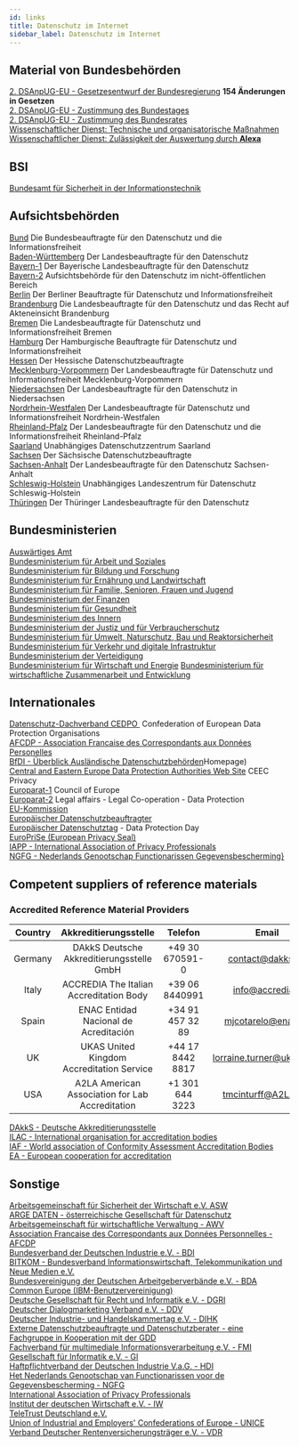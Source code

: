 ```yaml
---
id: links
title: Datenschutz im Internet
sidebar_label: Datenschutz im Internet
---
```

## Material von Bundesbehörden

[2. DSAnpUG-EU - Gesetzesentwurf der Bundesregierung](/pdf/2.-DSAnpUG-EU-Entwurf-der-Bundesregierung.pdf) **154 Änderungen in Gesetzen**  
[2. DSAnpUG-EU - Zustimmung des Bundestages](/pdf/2.-DSAnpUG-EU-Beschluss-des-Bundestages.pdf)  
[2. DSAnpUG-EU - Zustimmung des Bundesrates](/pdf/2.-DSAnpUG-EU-Beschluss-des-Bundesrates.pdf)  
[Wissenschaftlicher Dienst: Technische und organisatorische Maßnahmen](/pdf/Technische-und-organisatorische-Maßnahmen.pdf)  
[Wissenschaftlicher Dienst: Zulässigkeit der Auswertung durch **Alexa**](/pdf/WD-10-032-19-pdf-data.pdf)  

## BSI

[Bundesamt für Sicherheit in der Informationstechnik](https://www.bsi.bund.de/DE/Home/home_node.html)

## Aufsichtsbehörden

[Bund](https://www.bfdi.bund.de/) Die Bundesbeauftragte für den Datenschutz und die Informationsfreiheit  
[Baden-W&uuml;rttemberg](https://www.baden-wuerttemberg.datenschutz.de/Home/index_html) Der Landesbeauftragte für den Datenschutz  
[Bayern-1](https://www.datenschutz-bayern.de/) Der Bayerische Landesbeauftragte für den Datenschutz  
[Bayern-2](https://www.lda.bayern.de/) Aufsichtsbehörde für den Datenschutz im nicht-öffentlichen Bereich  
[Berlin](https://www.datenschutz-berlin.de/) Der Berliner Beauftragte für Datenschutz und Informationsfreiheit  
[Brandenburg](https://www.lda.brandenburg.de) Die Landesbeauftragte für den Datenschutz und das Recht auf Akteneinsicht Brandenburg  
[Bremen](https://www.datenschutz-bremen.de/) Die Landesbeauftragte für Datenschutz und Informationsfreiheit&nbsp;Bremen  
[Hamburg](https://www.datenschutz-hamburg.de/) Der Hamburgische Beauftragte für&nbsp;Datenschutz und Informationsfreiheit  
[Hessen](https://www.datenschutz.hessen.de/) Der Hessische Datenschutzbeauftragte  
[Mecklenburg-Vorpommern](https://www.lfd.m-v.de/) Der Landesbeauftragte für Datenschutz&nbsp;und Informationsfreiheit&nbsp;Mecklenburg-Vorpommern  
[Niedersachsen](https://www.lfd.niedersachsen.de/master/C146101_L20_D0.html) Der Landesbeauftragte für den Datenschutz in Niedersachsen  
[Nordrhein-Westfalen](https://www.ldi.nrw.de/) Der Landesbeauftragte für Datenschutz und Informationsfreiheit Nordrhein-Westfalen  
[Rheinland-Pfalz](https://www.datenschutz.rlp.de/) Der Landesbeauftragte für den Datenschutz und die Informationsfreiheit&nbsp;Rheinland-Pfalz  
[Saarland](https://www.datenschutz.saarland.de) Unabh&auml;ngiges&nbsp;Datenschutzzentrum Saarland  
[Sachsen](https://www.datenschutz.sachsen.de/) Der S&auml;chsische Datenschutzbeauftragte  
[Sachsen-Anhalt](https://www.datenschutz.sachsen-anhalt.de/) Der Landesbeauftragte für den Datenschutz Sachsen-Anhalt  
[Schleswig-Holstein](https://www.datenschutzzentrum.de/) Unabh&auml;ngiges Landeszentrum für Datenschutz Schleswig-Holstein  
[Th&uuml;ringen](https://www.tlfdi.de/) Der Th&uuml;ringer Landesbeauftragte für den Datenschutz  

## Bundesministerien

[Auswärtiges Amt](www.auswaertiges-amt.de)  
[Bundesministerium für Arbeit und Soziales](www.bmas.de)  
[Bundesministerium für Bildung und Forschung](www.bmbf.de)  
[Bundesministerium für Ernährung und Landwirtschaft](www.bmel.de)  
[Bundesministerium für Familie, Senioren, Frauen und Jugend](www.bmfsfj.de)  
[Bundesministerium der Finanzen](www.[Bundesfinanzministerium.de)  
[Bundesministerium für Gesundheit](www.bmg.bund.de)  
[Bundesministerium des Innern](www.bmi.bund.de)  
[Bundesministerium der Justiz und für Verbraucherschutz](www.bmjv.de)  
[Bundesministerium für Umwelt, Naturschutz, Bau und Reaktorsicherheit](www.bmub.[Bund.de)  
[Bundesministerium für Verkehr und digitale Infrastruktur](www.bmvi.de)  
[Bundesministerium der Verteidigung](www.bmvg.de)  
[Bundesministerium für Wirtschaft und Energie](www.bmwi.de)
[Bundesministerium für wirtschaftliche Zusammenarbeit und Entwicklung](www.bmz.de)  

## Internationales 

[Datenschutz-Dachverband CEDPO&nbsp;](https://www.cedpo.eu) Confederation of European Data Protection Organisations  
[AFCDP - Association Francaise des Correspondants aux Donn&eacute;es Personelles](https://www.afcdp.net/)  
[BfDI - &Uuml;berblick Ausl&auml;ndische Datenschutzbehörden](https://www.bfdi.bund.de/DE/Infothek/Anschriften_Links/anschriften_links-node.html)Homepage)  
[Central and Eastern Europe Data Protection Authorities Web Site](https://www.ceecprivacy.org/main.php) CEEC Privacy  
[Europarat-1](https://www.coe.int/de/) Council of Europe  
[Europarat-2](https://www.coe.int/T/E/Legal_affairs/Legal_co-operation/data_protection/}) Legal affairs - Legal Co-operation - Data Protection  
[EU-Kommission](https://ec.europa.eu/justice_home/fsj/privacy/)  
[Europ&auml;ischer Datenschutzbeauftragter](https://www.edps.europa.eu/EDPSWEB/edps/EDPS?lang=de)  
[Europ&auml;ischer Datenschutztag](https://www.coe.int/en/web/portal/28-january-data-protection-day) - Data Protection Day  
[EuroPriSe \(European Privacy Seal\)](https://www.european-privacy-seal.eu/)  
[IAPP - International Association of Privacy Professionals](https://www.privacyassociation.org)  
[NGFG - Nederlands Genootschap Functionarissen Gegevensbescherming}](https://www.ngfg.nl)  

## Competent suppliers of reference materials 

### Accredited Reference Material Providers

| Country |Akkreditierungsstelle                            | Telefon          | Email                    |
|:--:|:--:|:--:|:--:|
| Germany | DAkkS Deutsche Akkreditierungsstelle GmbH       | +49 30 670591-0  | contact@dakks.de         |
| Italy   | ACCREDIA The Italian Accreditation Body         | +39 06 8440991   | info@accredia.it         |
| Spain   | ENAC Entidad Nacional de Acreditación           | +34 91 457 32 89 | mjcotarelo@enac.es       |
| UK      | UKAS United Kingdom Accreditation Service       | +44 17 8442 8817 | lorraine.turner@ukas.com |
| USA     | A2LA American Association for Lab Accreditation | +1 301 644 3223  | tmcinturff@A2LA.org      |

[DAkkS - Deutsche Akkreditierungsstelle](https://www.dakks.de)   
[ILAC - International organisation for accreditation bodies](https://ilac.org/)   
[IAF - World association of Conformity Assessment Accreditation Bodies](https://www.iaf.nu/)   
[EA - European cooperation for accreditation](https://european-accreditation.org/)   

## Sonstige

[Arbeitsgemeinschaft für Sicherheit der Wirtschaft e.V. ASW](https://www.asw-online.de/)  
[ARGE DATEN - österreichische Gesellschaft für Datenschutz](https://www.argedaten.at/php/cms_monitor.php?q=AD-NEWS-LAST)  
[Arbeitsgemeinschaft für wirtschaftliche Verwaltung - AWV](https://www.awv-net.de/)  
[Association Francaise des Correspondants aux Donn&eacute;es Personnelles - AFCDP](https://www.afcdp.net/)  
[Bundesverband der Deutschen Industrie e.V. - BDI](https://www.bdi-online.de/)  
[BITKOM - Bundesverband Informationswirtschaft, Telekommunikation und Neue Medien e.V.](https://www.bitkom.org/)  
[Bundesvereinigung der Deutschen Arbeitgeberverb&auml;nde e.V. - BDA](https://www.bda-online.de/)  
[Common Europe \(IBM-Benutzervereinigung\)](https://www.comeur.org/)  
[Deutsche Gesellschaft für Recht und Informatik e.V. - DGRI](https://www.dgri.de/)  
[Deutscher Dialogmarketing Verband e.V. - DDV](https://www.ddv.de/)  
[Deutscher Industrie- und Handelskammertag e.V. - DIHK](https://www.dihk.de/)  
[Externe Datenschutzbeauftragte und Datenschutzberater - eine Fachgruppe in Kooperation mit der GDD](https://externer-datenschutz.de/)  
[Fachverband für multimediale Informationsverarbeitung e.V. - FMI](https://www.fmi-ev.de/)  
[Gesellschaft für Informatik e.V. - GI](https://www.gi-ev.de/)  
[Haftpflichtverband der Deutschen Industrie V.a.G. - HDI](https://www.hdi.de/)  
[Het Nederlands Genootschap van Functionarissen voor de Gegevensbescherming - NGFG](https://www.ngfg.nl/)  
[International Association of Privacy Professionals](https://www.privacyassociation.org/)  
[Institut der deutschen Wirtschaft e.V. - IW](https://www.iwkoeln.de/)  
[TeleTrust Deutschland e.V.](https://www.teletrust.de/)  
[Union of Industrial and Employers' Confederations of Europe - UNICE](https://www.unice.org/)  
[Verband Deutscher Rentenversicherungstr&auml;ger e.V. - VDR](https://www.vdr.de/)  
